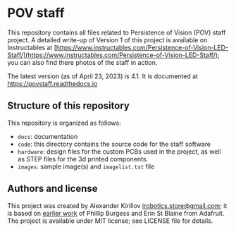 # POV staff
This repository contains all files related to Persistence of Vision (POV) staff project. A detailed write-up of Version 1 of this project is available on  Instructables at [https://www.instructables.com/Persistence-of-Vision-LED-Staff/](https://www.instructables.com/Persistence-of-Vision-LED-Staff/); you can also find there photos  of the staff in action.

The latest version (as of April 23, 2023) is 4.1. It is documented at
https://povstaff.readthedocs.io





## Structure of this repository  
This repository is organized as follows:

* `docs`: documentation
* `code`: this directory contains the source code for the staff software
* `hardware`:  design files for the custom PCBs used in
  the project, as well as STEP files for the 3d printed components.
* `images`: sample image(s) and  `imagelist.txt` file


## Authors and license
This project was created by Alexander Kirillov <irobotics.store@gmail.com>; it is
based on [earlier work](https://learn.adafruit.com/pov-dotstar-double-staff) of
Phillip Burgess and Erin St Blaine from Adafruit. The project is available under
MIT license; see LICENSE file for details.
